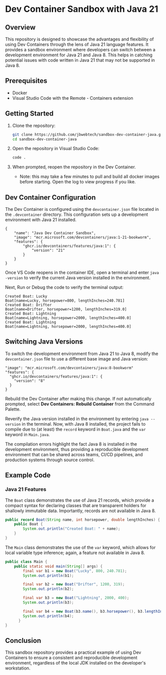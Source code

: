 # Dev Container Sandbox with Java 21

## Overview

This repository is designed to showcase the advantages and flexibility of using Dev Containers through the lens of Java 21 language features. It provides a sandbox environment where developers can switch between a development environment for Java 21 and Java 8. This helps in catching potential issues with code written in Java 21 that may not be supported in Java 8.

## Prerequisites

- Docker
- Visual Studio Code with the Remote - Containers extension

## Getting Started

1. Clone the repository:
    ```sh
    git clone https://github.com/jbwebtech/sandbox-dev-container-java.git
    cd sandbox-dev-container-java
    ```

2. Open the repository in Visual Studio Code:
    ```sh
    code .
    ```

3. When prompted, reopen the repository in the Dev Container.
    * Note: this may take a few minutes to pull and build all docker images before starting. Open the log to view progress if you like.

## Dev Container Configuration

The Dev Container is configured using the `devcontainer.json` file located in the `.devcontainer` directory. This configuration sets up a development environment with Java 21 installed.

```jsonc
{
    "name": "Java Dev Container Sandbox",
    "image": "mcr.microsoft.com/devcontainers/java:1-21-bookworm",
    "features": {
        "ghcr.io/devcontainers/features/java:1": {
            "version": "21"
        }
    }
}
```

Once VS Code reopens in the container IDE, open a terminal and enter `java -version` to verify the current Java version installed in the environment.  

Next, Run or Debug the code to verify the terminal output:

```
Created Boat: Lucky
Boat[name=Lucky, horsepower=800, lengthInches=240.781]
Created Boat: Drifter
Boat[name=Drifter, horsepower=1200, lengthInches=319.0]
Created Boat: Lightning
Boat[name=Lightning, horsepower=2000, lengthInches=400.0]
Created Boat: Lightning
Boat[name=Lightning, horsepower=2000, lengthInches=400.0]
```

## Switching Java Versions

To switch the development environment from Java 21 to Java 8, modify the `devcontainer.json` file to use a different base image and Java version:

```jsonc
"image": "mcr.microsoft.com/devcontainers/java:8-bookworm"
"features": {
  "ghcr.io/devcontainers/features/java:1": {
    "version": "8"
  }
}
```

Rebuild the Dev Container after making this change.  If not automatically prompted, select **Dev Containers: Rebuild Container** from the Command Palette.

Reverify the Java version installed in the environment by entering `java --version` in the terminal.  Now, with Java 8 installed, the project fails to compile due to (at least) the `record` keyword in `Boat.java` and the `var` keyword in `Main.java`.

The compilation errors highlight the fact Java 8 is installed in the development environment, thus providing a reproducible development environment that can be shared across teams, CI/CD pipelines, and production systems through source control.

## Example Code

### Java 21 Features

The `Boat` class demonstrates the use of Java 21 records, which provide a compact syntax for declaring classes that are transparent holders for shallowly immutable data.  Importantly, records are not available in Java 8.

```java
public record Boat(String name, int horsepower, double lengthInches) {
    public Boat {
        System.out.println("Created Boat: " + name);
    }
}
```

The `Main` class demonstrates the use of the `var` keyword, which allows for local variable type inference; again, a feature not available in Java 8.

```java
public class Main {
    public static void main(String[] args) {
        final var b1 = new Boat("Lucky", 800, 240.781);
        System.out.println(b1);

        final var b2 = new Boat("Drifter", 1200, 319);
        System.out.println(b2);

        final var b3 = new Boat("Lightning", 2000, 400);
        System.out.println(b3);

        final var b4 = new Boat(b3.name(), b3.horsepower(), b3.lengthInches());
        System.out.println(b4);
      }
}

```

## Conclusion

This sandbox repository provides a practical example of using Dev Containers to ensure a consistent and reproducible development environment, regardless of the local JDK installed on the developer's workstation.
